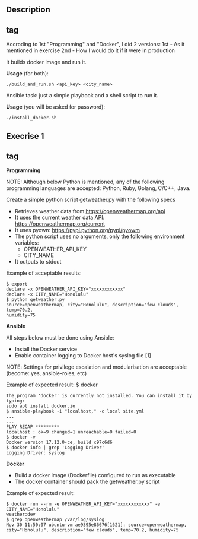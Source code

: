 ## Description <h2> tag
Accroding to 1st "Programming" and "Docker", I did 2 versions:
1st - As it mentioned in exercise
2nd - How I would do it if it were in production

It builds docker image and run it.

**Usage** (for both):
```
./build_and_run.sh <api_key> <city_name>
```

Ansible task: just a simple playbook and a shell script to run it.

**Usage** (you will be asked for password):
```
./install_docker.sh
```

## Execrise 1 <h2> tag

**Programming**

NOTE: Although below Python is mentioned, any of the following programming languages are
accepted: Python, Ruby, Golang, C/C++, Java.

Create a simple python script getweather.py with the following specs

- Retrieves weather data from https://openweathermap.org/api
- It uses the current weather data API: https://openweathermap.org/current
- It uses pyown: https://pypi.python.org/pypi/pyowm
- The python script uses no arguments, only the following environment variables:
  - OPENWEATHER_API_KEY
  - CITY_NAME
- It outputs to stdout

Example of acceptable results:
```
$ export
declare -x OPENWEATHER_API_KEY="xxxxxxxxxxxx"
declare -x CITY_NAME="Honolulu"
$ python getweather.py
source=openweathermap, city="Honolulu", description="few clouds", temp=70.2,
humidity=75
```
**Ansible**

All steps below must be done using Ansible:
- Install the Docker service
- Enable container logging to Docker host's syslog file [1]

NOTE: Settings for privilege escalation and modularisation are acceptable (become: yes,
ansible-roles, etc)

Example of expected result:
$ docker
```
The program 'docker' is currently not installed. You can install it by typing:
sudo apt install docker.io
$ ansible-playbook -i "localhost," -c local site.yml
...
...
PLAY RECAP *********
localhost : ok=9 changed=1 unreachable=0 failed=0
$ docker -v
Docker version 17.12.0-ce, build c97c6d6
$ docker info | grep 'Logging Driver'
Logging Driver: syslog
```

**Docker**

- Build a docker image (Dockerfile) configured to run as executable
- The docker container should pack the getweather.py script

Example of expected result:
```
$ docker run --rm -e OPENWEATHER_API_KEY="xxxxxxxxxxxx" -e CITY_NAME="Honolulu"
weather:dev
$ grep openweathermap /var/log/syslog
Nov 30 11:50:07 ubuntu-vm ae9395e86676[1621]: source=openweathermap,
city="Honolulu", description="few clouds", temp=70.2, humidity=75
```
